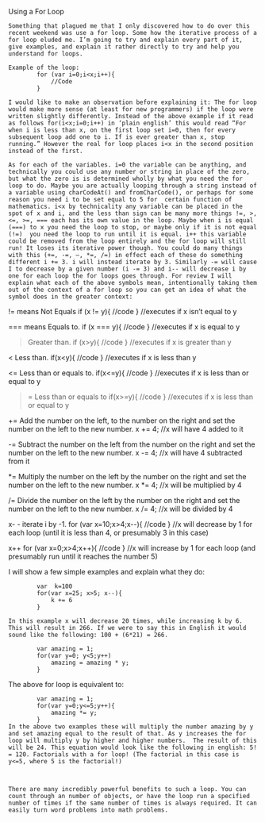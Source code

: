 Using a For Loop

	Something that plagued me that I only discovered how to do over this recent weekend was use a for loop. Some how the iterative process of a for loop eluded me. I’m going to try and explain every part of it, give examples, and explain it rather directly to try and help you understand for loops.

	Example of the loop:
			for (var i=0;i<x;i++){
				//Code
			}

	I would like to make an observation before explaining it: The for loop would make more sense (at least for new programmers) if the loop were written slightly differently. Instead of the above example if it read as follows for(i<x;i=0;i++) in ‘plain english’ this would read “For when i is less than x, on the first loop set i=0, then for every subsequent loop add one to i. If is ever greater than x, stop running.” However the real for loop places i<x in the second position instead of the first.

	As for each of the variables. i=0 the variable can be anything, and technically you could use any number or string in place of the zero, but what the zero is is determined wholly by what you need the for loop to do. Maybe you are actually looping through a string instead of a variable using charCodeAt() and fromCharCode(), or perhaps for some reason you need i to be set equal to 5 for  certain function of mathematics. i<x by technicality any variable can be placed in the spot of x and i, and the less than sign can be many more things !=, >, <=, >=, === each has its own value in the loop. Maybe when i is equal (===) to x you need the loop to stop, or maybe only if it is not equal (!=)  you need the loop to run until it is equal. i++ this variable could be removed from the loop entirely and the for loop will still run! It loses its iterative power though. You could do many things with this (+=, -=, –, *=, /=) in effect each of these do something different i += 3. i will instead iterate by 3. Similarly -= will cause I to decrease by a given number (i -= 3) and i-- will decrease i by one for each loop the for loops goes through. For review I will explain what each of the above symbols mean, intentionally taking them out of the context of a for loop so you can get an idea of what the symbol does in the greater context:

!= means Not Equals
if (x != y){
	//code
}
//executes if x isn’t equal to y

=== means Equals to.
if (x === y){
 	//code
}
//executes if x is equal to y

> Greater than.
if (x>y){
	//code
}
//executes if x is greater than y



< Less than.
if(x<y){
	//code
}
//executes if x is less than y

<= Less than or equals to.
if(x<=y){
	//code
}
//executes if x is less than or equal to y

>= Less than or equals to
if(x>=y){
	//code
}
//executes if x is less than or equal to y

+= Add the number on the left, to the number on the right and set the number on the left to the new number.
x += 4;
//x will have 4 added to it

-= Subtract the number on the left from the number on the right and set the number on the left to the new number.
x -= 4;
//x will have 4 subtracted from it

*= Multiply the number on the left by the number on the right and set the number on the left to the new number.
x *= 4;
//x will be multiplied by 4

/= Divide the number on the left by the number on the right and set the number on the left to the new number.
x /= 4;
//x will be divided by 4

x- - iterate i by -1.
for (var x=10;x>4;x--){
	//code
}
//x will decrease by 1 for each loop (until it is less than 4, or presumably 3 in this case)

x++
for (var x=0;x>4;x++){
	//code
}
//x will increase by 1 for each loop (and presumably run until it reaches the number 5)

I will show a few simple examples and explain what they do: 
			
			var  k=100
			for(var x=25; x>5; x--){
				k += 6
			}

	In this example x will decrease 20 times, while increasing k by 6. This will result in 266. If we were to say this in English it would sound like the following: 100 + (6*21) = 266.

			var amazing = 1;
			for(var y=0; y<5;y++)
				amazing = amazing * y;			
			}

The above for loop is equivalent to:

			var amazing = 1;
			for(var y=0;y<=5;y++){
				amazing *= y;
			}
	In the above two examples these will multiply the number amazing by y and set amazing equal to the result of that. As y increases the for loop will multiply y by higher and higher numbers.  The result of this will be 24. This equation would look like the following in english: 5! = 120. Factorials with a for loop! (The factorial in this case is y<=5, where 5 is the factorial!)



	There are many incredibly powerful benefits to such a loop. You can count through an number of objects, or have the loop run a specified number of times if the same number of times is always required. It can easily turn word problems into math problems.